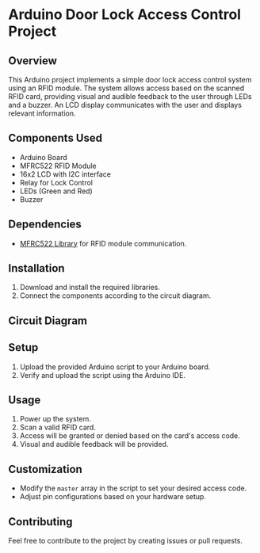 # Arduino Door Lock Access Control Project

## Overview
This Arduino project implements a simple door lock access control system using an RFID module. The system allows access based on the scanned RFID card, providing visual and audible feedback to the user through LEDs and a buzzer. An LCD display communicates with the user and displays relevant information.

## Components Used
- Arduino Board
- MFRC522 RFID Module
- 16x2 LCD with I2C interface
- Relay for Lock Control
- LEDs (Green and Red)
- Buzzer


## Dependencies
- [MFRC522 Library](https://github.com/miguelbalboa/rfid) for RFID module communication.

## Installation
1. Download and install the required libraries.
2. Connect the components according to the circuit diagram.

## Circuit Diagram
 



## Setup
1. Upload the provided Arduino script to your Arduino board.
2. Verify and upload the script using the Arduino IDE.

## Usage
1. Power up the system.
2. Scan a valid RFID card.
3. Access will be granted or denied based on the card's access code.
4. Visual and audible feedback will be provided.

## Customization
- Modify the `master` array in the script to set your desired access code.
- Adjust pin configurations based on your hardware setup.

## Contributing
Feel free to contribute to the project by creating issues or pull requests.
